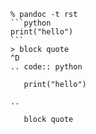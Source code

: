 ````
% pandoc -t rst
```python
print("hello")
```
> block quote
^D
.. code:: python

   print("hello")

..

   block quote
````
